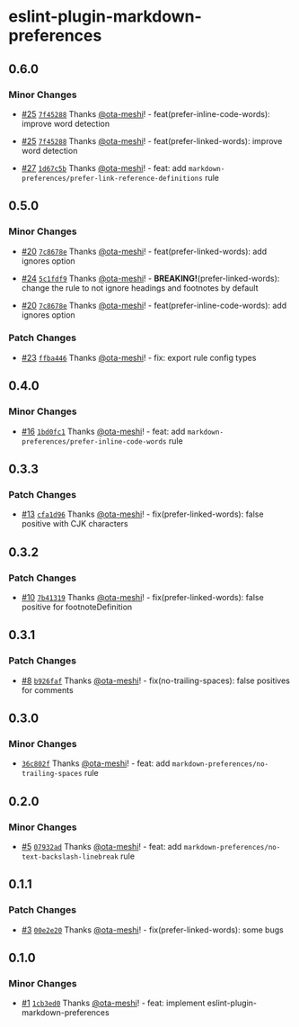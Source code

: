 # eslint-plugin-markdown-preferences

## 0.6.0

### Minor Changes

- [#25](https://github.com/ota-meshi/eslint-plugin-markdown-preferences/pull/25) [`7f45288`](https://github.com/ota-meshi/eslint-plugin-markdown-preferences/commit/7f4528823517f8282bb4218f49b28c2bec4467d9) Thanks [@ota-meshi](https://github.com/ota-meshi)! - feat(prefer-inline-code-words): improve word detection

- [#25](https://github.com/ota-meshi/eslint-plugin-markdown-preferences/pull/25) [`7f45288`](https://github.com/ota-meshi/eslint-plugin-markdown-preferences/commit/7f4528823517f8282bb4218f49b28c2bec4467d9) Thanks [@ota-meshi](https://github.com/ota-meshi)! - feat(prefer-linked-words): improve word detection

- [#27](https://github.com/ota-meshi/eslint-plugin-markdown-preferences/pull/27) [`1d67c5b`](https://github.com/ota-meshi/eslint-plugin-markdown-preferences/commit/1d67c5b4501b630ab1293f018dd8db2ef979e93c) Thanks [@ota-meshi](https://github.com/ota-meshi)! - feat: add `markdown-preferences/prefer-link-reference-definitions` rule

## 0.5.0

### Minor Changes

- [#20](https://github.com/ota-meshi/eslint-plugin-markdown-preferences/pull/20) [`7c8678e`](https://github.com/ota-meshi/eslint-plugin-markdown-preferences/commit/7c8678e3d01adf31554ed87ac23ad2508c378600) Thanks [@ota-meshi](https://github.com/ota-meshi)! - feat(prefer-linked-words): add ignores option

- [#24](https://github.com/ota-meshi/eslint-plugin-markdown-preferences/pull/24) [`5c1fdf9`](https://github.com/ota-meshi/eslint-plugin-markdown-preferences/commit/5c1fdf9b24082c62a8dac921222081ea3cd2efc1) Thanks [@ota-meshi](https://github.com/ota-meshi)! - **BREAKING!**(prefer-linked-words): change the rule to not ignore headings and footnotes by default

- [#20](https://github.com/ota-meshi/eslint-plugin-markdown-preferences/pull/20) [`7c8678e`](https://github.com/ota-meshi/eslint-plugin-markdown-preferences/commit/7c8678e3d01adf31554ed87ac23ad2508c378600) Thanks [@ota-meshi](https://github.com/ota-meshi)! - feat(prefer-inline-code-words): add ignores option

### Patch Changes

- [#23](https://github.com/ota-meshi/eslint-plugin-markdown-preferences/pull/23) [`ffba446`](https://github.com/ota-meshi/eslint-plugin-markdown-preferences/commit/ffba44605fae9c91ac86138d7d992465f69ef543) Thanks [@ota-meshi](https://github.com/ota-meshi)! - fix: export rule config types

## 0.4.0

### Minor Changes

- [#16](https://github.com/ota-meshi/eslint-plugin-markdown-preferences/pull/16) [`1bd0fc1`](https://github.com/ota-meshi/eslint-plugin-markdown-preferences/commit/1bd0fc111b21442ec9f974fa6f935e9616331647) Thanks [@ota-meshi](https://github.com/ota-meshi)! - feat: add `markdown-preferences/prefer-inline-code-words` rule

## 0.3.3

### Patch Changes

- [#13](https://github.com/ota-meshi/eslint-plugin-markdown-preferences/pull/13) [`cfa1d96`](https://github.com/ota-meshi/eslint-plugin-markdown-preferences/commit/cfa1d968cd04632028ba51af66edafe5205504b9) Thanks [@ota-meshi](https://github.com/ota-meshi)! - fix(prefer-linked-words): false positive with CJK characters

## 0.3.2

### Patch Changes

- [#10](https://github.com/ota-meshi/eslint-plugin-markdown-preferences/pull/10) [`7b41319`](https://github.com/ota-meshi/eslint-plugin-markdown-preferences/commit/7b41319ae75013e6c413f99a2ca4764c090cc25a) Thanks [@ota-meshi](https://github.com/ota-meshi)! - fix(prefer-linked-words): false positive for footnoteDefinition

## 0.3.1

### Patch Changes

- [#8](https://github.com/ota-meshi/eslint-plugin-markdown-preferences/pull/8) [`b926faf`](https://github.com/ota-meshi/eslint-plugin-markdown-preferences/commit/b926faf6ff2fe6f6faab87f34eed40011e2ee955) Thanks [@ota-meshi](https://github.com/ota-meshi)! - fix(no-trailing-spaces): false positives for comments

## 0.3.0

### Minor Changes

- [`36c802f`](https://github.com/ota-meshi/eslint-plugin-markdown-preferences/commit/36c802f7831b592972f9af2d9fddc69fdff0aa8b) Thanks [@ota-meshi](https://github.com/ota-meshi)! - feat: add `markdown-preferences/no-trailing-spaces` rule

## 0.2.0

### Minor Changes

- [#5](https://github.com/ota-meshi/eslint-plugin-markdown-preferences/pull/5) [`07932ad`](https://github.com/ota-meshi/eslint-plugin-markdown-preferences/commit/07932adf0f50199017cc16078c5e4b27db53a597) Thanks [@ota-meshi](https://github.com/ota-meshi)! - feat: add `markdown-preferences/no-text-backslash-linebreak` rule

## 0.1.1

### Patch Changes

- [#3](https://github.com/ota-meshi/eslint-plugin-markdown-preferences/pull/3) [`00e2e20`](https://github.com/ota-meshi/eslint-plugin-markdown-preferences/commit/00e2e20906e805e96bb1e07a9c2a00d5bdf4abc2) Thanks [@ota-meshi](https://github.com/ota-meshi)! - fix(prefer-linked-words): some bugs

## 0.1.0

### Minor Changes

- [#1](https://github.com/ota-meshi/eslint-plugin-markdown-preferences/pull/1) [`1cb3ed0`](https://github.com/ota-meshi/eslint-plugin-markdown-preferences/commit/1cb3ed0bce99028c8313b9b5600d83e2d19b8f54) Thanks [@ota-meshi](https://github.com/ota-meshi)! - feat: implement eslint-plugin-markdown-preferences
